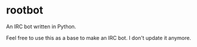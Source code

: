 rootbot
=======

An IRC bot written in Python.

Feel free to use this as a base to make an IRC bot. I don't update it anymore.
